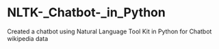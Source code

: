 # NLTK-_Chatbot-_in_Python
Created a chatbot using Natural Language Tool Kit in Python for Chatbot wikipedia data
